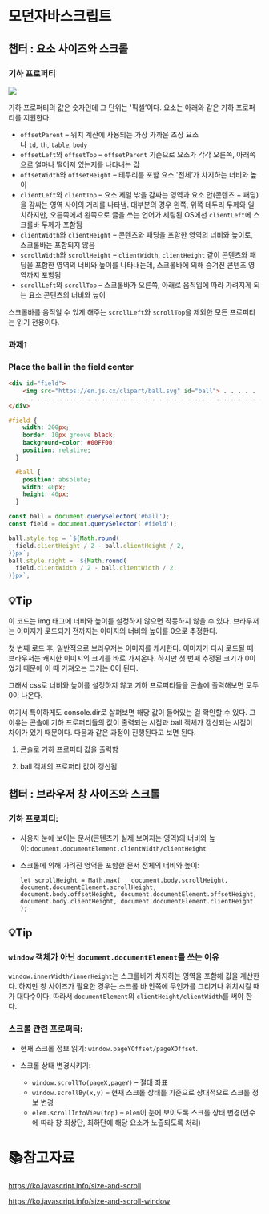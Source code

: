 # 모던자바스크립트

## 챕터 : 요소 사이즈와 스크롤

### 기하 프로퍼티

![](C:\Users\220307\AppData\Roaming\marktext\images\2022-04-20-08-54-25-image.png)

기하 프로퍼티의 값은 숫자인데 그 단위는 '픽셀’이다. 요소는 아래와 같은 기하 프로퍼티를 지원한다.

- `offsetParent` – 위치 계산에 사용되는 가장 가까운 조상 요소나 `td`, `th`, `table`, `body`
- `offsetLeft`와 `offsetTop` – `offsetParent` 기준으로 요소가 각각 오른쪽, 아래쪽으로 얼마나 떨어져 있는지를 나타내는 값
- `offsetWidth`와 `offsetHeight` – 테두리를 포함 요소 '전체’가 차지하는 너비와 높이
- `clientLeft`와 `clientTop` – 요소 제일 밖을 감싸는 영역과 요소 안(콘텐츠 + 패딩)을 감싸는 영역 사이의 거리를 나타냄. 대부분의 경우 왼쪽, 위쪽 테두리 두께와 일치하지만, 오른쪽에서 왼쪽으로 글을 쓰는 언어가 세팅된 OS에선 `clientLeft`에 스크롤바 두께가 포함됨
- `clientWidth`와 `clientHeight` – 콘텐츠와 패딩을 포함한 영역의 너비와 높이로, 스크롤바는 포함되지 않음
- `scrollWidth`와 `scrollHeight` – `clientWidth`, `clientHeight` 같이 콘텐츠와 패딩을 포함한 영역의 너비와 높이를 나타내는데, 스크롤바에 의해 숨겨진 콘텐츠 영역까지 포함됨
- `scrollLeft`와 `scrollTop` – 스크롤바가 오른쪽, 아래로 움직임에 따라 가려지게 되는 요소 콘텐츠의 너비와 높이

스크롤바를 움직일 수 있게 해주는 `scrollLeft`와 `scrollTop`을 제외한 모든 프로퍼티는 읽기 전용이다.

### 과제1

### Place the ball in the field center

```html
<div id="field">
    <img src="https://en.js.cx/clipart/ball.svg" id="ball"> . . . . . . . . . . . . . . . . . . . . . . . . . . . . . . . . . . . . . . . . . . . . . . . . . . . . . . . . . . . . . . . . . . . . . . . . . . . . . . . . . . . . . . . . . . . . . . . . .
    . . . . . . . . . . . . . . . . . . . . . . . . . . . . . . . . . . . . . . . . . . . . . . . . . . . . . . . . . . . . . . . . . . . . . . . . . . . . . .
</div>
```

```css
#field {
    width: 200px;
    border: 10px groove black;
    background-color: #00FF00;
    position: relative;
  }

  #ball {
    position: absolute;
    width: 40px;
    height: 40px;
  }
```

```javascript
const ball = document.querySelector('#ball');
const field = document.querySelector('#field');

ball.style.top = `${Math.round(
  field.clientHeight / 2 - ball.clientHeight / 2,
)}px`;
ball.style.right = `${Math.round(
  field.clientWidth / 2 - ball.clientWidth / 2,
)}px`;
```

## :bulb:Tip

이 코드는 img 태그에 너비와 높이를 설정하지 않으면 작동하지 않을 수 있다. 브라우저는 이미지가 로드되기 전까지는 이미지의 너비와 높이를 0으로 추정한다.

첫 번째 로드 후, 일반적으로 브라우저는 이미지를 캐시한다. 이미지가 다시 로드될 때 브라우저는 캐시한 이미지의 크기를 바로 가져온다. 하지만 첫 번째 추정된 크기가 0이었기 때문에 이 때 가져오는 크기는 0이 된다.

그래서 css로 너비와 높이를 설정하지 않고 기하 프로퍼티들을 콘솔에 출력해보면 모두 0이 나온다.

여기서 특이하게도 console.dir로 살펴보면 해당 값이 들어있는 걸 확인할 수 있다. 그 이유는 콘솔에 기하 프로퍼티들의 값이 출력되는 시점과 ball 객체가 갱신되는 시점이 차이가 있기 때문이다. 다음과 같은 과정이 진행된다고 보면 된다.

1. 콘솔로 기하 프로퍼티 값을 출력함

2. ball 객체의 프로퍼티 값이 갱신됨



## 챕터 : 브라우저 창 사이즈와 스크롤

### 기하 프로퍼티:

- 사용자 눈에 보이는 문서(콘텐츠가 실제 보여지는 영역)의 너비와 높이: `document.documentElement.clientWidth/clientHeight`

- 스크롤에 의해 가려진 영역을 포함한 문서 전체의 너비와 높이:
  
  `let scrollHeight = Math.max(   document.body.scrollHeight, document.documentElement.scrollHeight,   document.body.offsetHeight, document.documentElement.offsetHeight,   document.body.clientHeight, document.documentElement.clientHeight );`

## :bulb:Tip

### `window` 객체가 아닌 `document.documentElement`를 쓰는 이유

`window.innerWidth/innerHeight`는 스크롤바가 차지하는 영역을 포함해 값을 계산한다. 하지만 창 사이즈가 필요한 경우는 스크롤 바 안쪽에 무언가를 그리거나 위치시킬 때가 대다수이다. 따라서 `documentElement`의 `clientHeight/clientWidth`를 써야 한다.

### 스크롤 관련 프로퍼티:

- 현재 스크롤 정보 읽기: `window.pageYOffset/pageXOffset`.

- 스크롤 상태 변경시키기:
  
  - `window.scrollTo(pageX,pageY)` – 절대 좌표
  - `window.scrollBy(x,y)` – 현재 스크롤 상태를 기준으로 상대적으로 스크롤 정보 변경
  - `elem.scrollIntoView(top)` – `elem`이 눈에 보이도록 스크롤 상태 변경(인수에 따라 창 최상단, 최하단에 해당 요소가 노출되도록 처리)

# :books:참고자료

https://ko.javascript.info/size-and-scroll

https://ko.javascript.info/size-and-scroll-window
